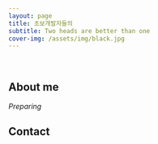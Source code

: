 ```yaml
---
layout: page
title: 초보개발자들의 
subtitle: Two heads are better than one
cover-img: /assets/img/black.jpg
---
```


<br/>

## About me

_Preparing_

## Contact


